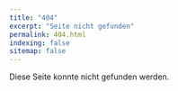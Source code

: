 ```yaml
---
title: "404"
excerpt: "Seite nicht gefunden"
permalink: 404.html
indexing: false
sitemap: false
---
```


Diese Seite konnte nicht gefunden werden.
